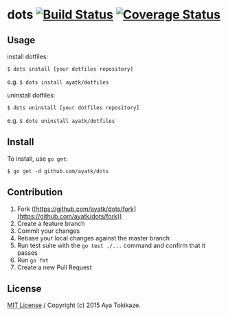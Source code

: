 # dots [![Build Status](https://travis-ci.org/ayatk/dots.svg?branch=master)](https://travis-ci.org/ayatk/dots) [![Coverage Status](https://coveralls.io/repos/ayatk/dots/badge.svg?branch=master&service=github)](https://coveralls.io/github/ayatk/dots?branch=master)

## Usage
install dotfiles:

    $ dots install [your dotfiles repository]
e.g. `$ dots install ayatk/dotfiles`

uninstall dotfiles:

    $ dots uninstall [your dotfiles repository]
e.g. `$ dots uninstall ayatk/dotfiles`

## Install
To install, use `go get`:

    $ go get -d github.com/ayatk/dots

## Contribution
1. Fork ([https://github.com/ayatk/dots/fork](https://github.com/ayatk/dots/fork))
1. Create a feature branch
1. Commit your changes
1. Rebase your local changes against the master branch
1. Run test suite with the `go test ./...` command and confirm that it passes
1. Run `go fmt`
1. Create a new Pull Request

## License
[MIT License](https://github.com/ayatk/dots/blob/master/LICENSE)
/ Copyright (c) 2015 Aya Tokikaze.
